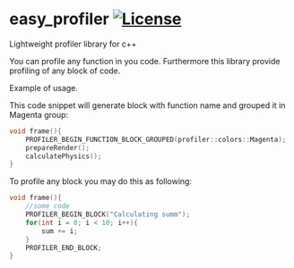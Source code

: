 # easy_profiler [![License](https://img.shields.io/badge/license-GPL3-blue.svg)](https://github.com/yse/easy_profiler/blob/develop/COPYING)
Lightweight profiler library for c++ 

You can profile any function in you code. Furthermore this library provide profiling of any block of code.

Example of usage.

This code snippet will generate block with function name and grouped it in Magenta group:
```cpp
void frame(){
	PROFILER_BEGIN_FUNCTION_BLOCK_GROUPED(profiler::colors::Magenta);
	prepareRender();
	calculatePhysics();
}
```
To profile any block you may do this as following:
```cpp
void frame(){
	//some code
	PROFILER_BEGIN_BLOCK("Calculating summ");
	for(int i = 0; i < 10; i++){
		sum += i;
	}
	PROFILER_END_BLOCK;
}
```
